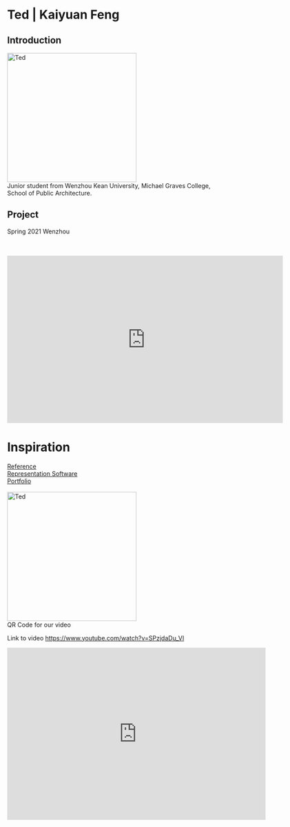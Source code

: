 # Ted | Kaiyuan Feng

## Introduction
<img alt="Ted" src="https://github.com/steenblikrs/2021-Spring-Studio/blob/0257d57d77f13c9e4984e7899282e5fae448ebc1/students/Ted/ted1.jpg?raw=true" width="300">
<br>
Junior student from Wenzhou Kean University, Michael Graves College, School of Public Architecture.

## Project
Spring 2021 Wenzhou<br>  
<br>

<iframe src="https://docs.google.com/presentation/d/e/2PACX-1vSeyal7p8HTH2jIAo3KJdoZGmEyr0wlv1luQMDjOlpNhgWL45BtGpIN-WpPzFnC7Iz0CB0THSnwN6eJ/embed?start=true&loop=true&delayms=3000" frameborder="0" width="640" height="389" allowfullscreen="true" mozallowfullscreen="true" webkitallowfullscreen="true"></iframe>

# Inspiration
  [Reference]( https://github.com/steenblikrs/2021-Spring-Studio/blob/b84488731ba3b69f4567d950802c56fad158e24c/students/Ted/reference.md)
<br/> 
 [Representation Software](https://steenblikrs.github.io/2021-Spring-Studio/students/Ted/representation)
<br/>
 [Portfolio](https://ted2517.wordpress.com/)
<br/>   
 <img alt="Ted" src="https://github.com/steenblikrs/2021-Spring-Studio/blob/6cfce96b97c34f683f881772737bb6d9ca5cda65/students/Ted/857732368701888582.png?raw=true" width="300">
<br>
QR Code for our video

Link to video https://www.youtube.com/watch?v=SPzjdaDu_VI

<iframe width="600" height="400" allowfullscreen style="border-style:none;" src="https://cdn.pannellum.org/2.5/pannellum.htm#panorama=https%3A//raw.githubusercontent.com/steenblikrs/2021-Spring-Studio/gh-pages/students/Alex/pic/photosphere.jpg&autoLoad=true"></iframe>

<br> 
